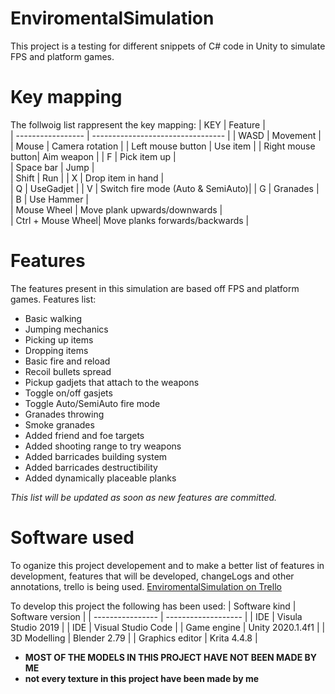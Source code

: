 # EnviromentalSimulation

This project is a testing for different snippets of C# code in Unity to simulate FPS and platform games.

Key mapping
=======
The follwoig list rappresent the key mapping:
| KEY               | Feature                           |    
| ----------------- | --------------------------------- |
| WASD              | Movement                          |
| Mouse             | Camera rotation                   |
| Left mouse button | Use item                          |
| Right mouse button| Aim weapon                        |
| F                 | Pick item up                      |  
| Space bar         | Jump                              |  
| Shift             | Run                               |
| X                 | Drop item in hand                 |  
| Q                 | UseGadjet                         |
| V                 | Switch fire mode (Auto & SemiAuto)|
| G                 | Granades                          |  
| B                 | Use Hammer                        |  
| Mouse Wheel       | Move plank upwards/downwards      |  
| Ctrl + Mouse Wheel| Move planks forwards/backwards    |


Features
=======
The features present in this simulation are based off FPS and platform games.
Features list:
- Basic walking
- Jumping mechanics
- Picking up items  
- Dropping items
- Basic fire and reload  
- Recoil bullets spread
- Pickup gadjets that attach to the weapons
- Toggle on/off gasjets
- Toggle Auto/SemiAuto fire mode 
- Granades throwing
- Smoke granades 
- Added friend and foe targets
- Added shooting range to try weapons
- Added barricades building system  
- Added barricades destructibility
- Added dynamically placeable planks 

*This list will be updated as soon as new features are committed.*

Software used
=======
To oganize this project developement and to make a better list of features in development, features that will be developed, changeLogs and other annotations, trello is being used. [EnviromentalSimulation on Trello](https://trello.com/b/Sj27YJwl/enviromentalsimulation)

To develop this project the following has been used:
| Software kind     | Software version     |
| ----------------  | -------------------  | 
| IDE               | Visula Studio 2019   |
| IDE               | Visual Studio Code   | 
| Game engine       | Unity 2020.1.4f1     |
| 3D Modelling      | Blender 2.79         | 
| Graphics editor   | Krita 4.4.8          | 


- **MOST OF THE MODELS IN THIS PROJECT HAVE NOT BEEN MADE BY ME**
- **not every texture in this project have been made by me**
